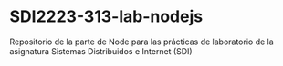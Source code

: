 # SDI2223-313-lab-nodejs
Repositorio de la parte de Node para las prácticas de laboratorio de la asignatura Sistemas Distribuidos e Internet (SDI)

